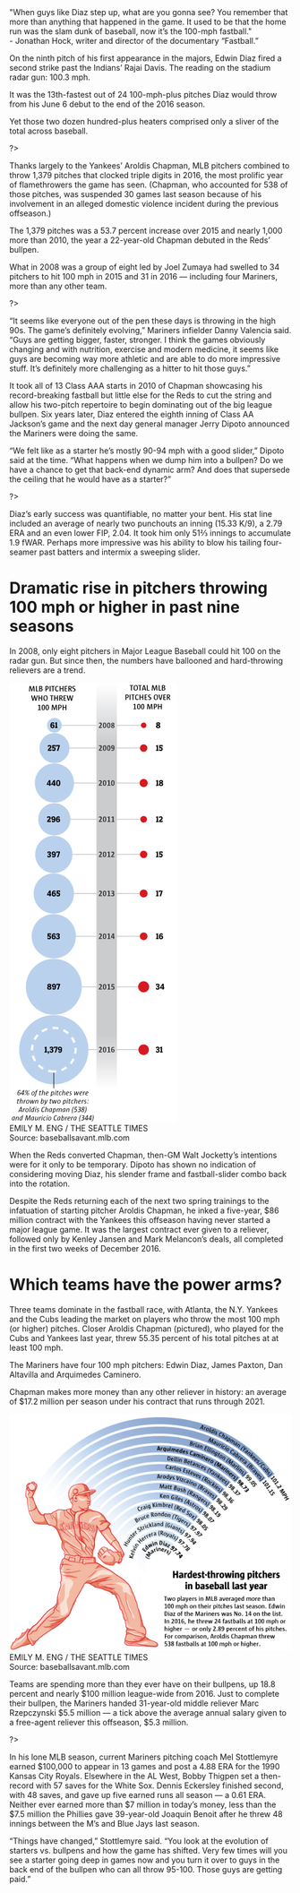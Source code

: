 <div class="opening pullquote">
  "When guys like Diaz step up, what are you gonna see? You remember that more than anything that happened in the game. It used to be that the home run was the slam dunk of baseball, now it’s the 100-mph fastball."
  <div class="attribution">- Jonathan Hock, writer and director of the documentary “Fastball.”</div>
</div>

On the ninth pitch of his first appearance in the majors, Edwin Diaz  fired a second strike past the Indians’ Rajai Davis. The reading on the stadium radar gun: 100.3 mph.

It was the 13th-fastest out of 24 100-mph-plus pitches Diaz would throw from his June 6 debut to the end of the 2016 season. 

Yet those two dozen hundred-plus heaters comprised only a sliver of the total across baseball. 

<?<%= t.include("_inlineNav.html", { page: "trends" }) %>?>

Thanks largely to the Yankees’ Aroldis Chapman,  MLB pitchers combined to throw 1,379 pitches that clocked triple digits in 2016, the most prolific year of flamethrowers the game has seen. (Chapman, who accounted for 538 of those pitches, was suspended 30 games last season because of his involvement in an alleged domestic violence incident during the previous offseason.)

The 1,379 pitches was a 53.7 percent increase over 2015 and nearly 1,000 more than 2010, the year a 22-year-old Chapman debuted in the Reds’ bullpen.

What in 2008 was a group of eight led by Joel Zumaya had swelled to 34 pitchers to hit 100 mph in 2015 and 31 in 2016 — including four Mariners, more than any other team.

<?<%= t.include("trends/_top_10_pitchers.html") %>?>

“It seems like everyone out of the pen these days is throwing in the high 90s. The game’s definitely evolving,” Mariners infielder Danny Valencia said. “Guys are getting bigger, faster, stronger. I think the games obviously changing and with nutrition, exercise and modern medicine, it seems like guys are becoming way more athletic and are able to do more impressive stuff. It’s definitely more challenging as a hitter to hit those guys.”

It took all of 13 Class AAA starts in 2010 of Chapman showcasing his record-breaking fastball but little else for the Reds to cut the string and allow his two-pitch repertoire to begin dominating out of the big league bullpen. Six years later, Diaz entered the eighth inning of  Class AA Jackson’s game and the next day general manager Jerry Dipoto announced the Mariners were doing the same.

“We felt like as a starter he’s mostly 90-94 mph with a good slider,” Dipoto said at the time. “What happens when we dump him into a bullpen? Do we have a chance to get that back-end dynamic arm? And does that supersede the ceiling that he would have as a starter?”

<? <%= t.include("partials/_ad.html", { type: "square" }) %> ?>

Diaz’s early success was quantifiable, no matter your bent. His stat line included an average of nearly two punchouts an inning (15.33 K/9), a 2.79 ERA and an even lower FIP, 2.04. It took him only 51⅔ innings to accumulate 1.9 fWAR. Perhaps more impressive was his ability to blow his tailing four-seamer past batters and intermix a sweeping slider.

<div class="visualization side-by-side">
  <div class="row">
    <div class="text">
      <h1>Dramatic rise in pitchers throwing 100 mph or higher in past nine seasons</h1>
      <p>
        In 2008, only eight pitchers in Major League Baseball could hit 100 on the radar gun. But since then, the numbers have ballooned and hard-throwing relievers are a trend.
    </div>
    <div class="image">
      <img src="../assets/WEB-Diaz-graphic1.jpg">
    </div>
  </div>
  <div class="attribution">
    <div class="credit">EMILY M. ENG / THE SEATTLE TIMES</div>
    <div class="source">Source: baseballsavant.mlb.com</div>
  </div>
</div>

When the Reds converted Chapman, then-GM Walt Jocketty’s intentions were for it only to be temporary. Dipoto has shown no indication of considering moving Diaz, his slender frame and fastball-slider combo back into the rotation.

Despite the Reds returning each of the next two spring trainings to the infatuation of starting pitcher Aroldis Chapman, he inked a five-year, $86 million contract with the Yankees this offseason having never started a major league game. It was the largest contract ever given to a reliever, followed only by Kenley Jansen and Mark Melancon’s deals, all completed in the first two weeks of December 2016. 

<div class="visualization side-by-side">
  <div class="row">
    <div class="text">
      <h1>Which teams have the power arms?</h1>
      <p>
        Three teams dominate in the fastball race, with Atlanta, the N.Y. Yankees and the Cubs leading the market on players who throw the most 100 mph (or higher) pitches. Closer Aroldis Chapman (pictured), who played for the Cubs and Yankees last year, threw 55.35 percent of his total pitches at at least 100 mph. 
      <p>
        The Mariners have four 100 mph pitchers: Edwin Diaz, James Paxton, Dan Altavilla and Arquimedes Caminero.
      <p>
        Chapman makes more money than any other reliever in history: an average of $17.2 million per season under his contract that runs through 2021.
    </div>
    <div class="image">
      <img src="../assets/WEB-Diaz-graphic3.jpg">
    </div>
  </div>
  <div class="attribution">
    <div class="credit">EMILY M. ENG / THE SEATTLE TIMES</div>
    <div class="source">Source: baseballsavant.mlb.com</div>
  </div>
</div>

Teams are spending more than they ever have on their bullpens, up 18.8 percent and nearly $100 million league-wide from 2016. Just to complete their bullpen, the Mariners handed 31-year-old middle reliever Marc Rzepczynski $5.5 million — a tick above the average annual salary given to a free-agent reliever this offseason, $5.3 million.

<?<%= t.include("trends/_by_team.html") %>?>

In his lone MLB season, current Mariners pitching coach Mel Stottlemyre earned $100,000 to appear in 13 games and post a 4.88 ERA for the 1990 Kansas City Royals. Elsewhere in the AL West, Bobby Thigpen set a then-record with 57 saves for the White Sox. Dennis Eckersley finished second, with 48 saves, and gave up five earned runs all season — a 0.61 ERA. Neither ever earned more than $7 million in today’s money, less than the $7.5 million the Phillies gave 39-year-old Joaquin Benoit after he threw 48 innings between the M’s and Blue Jays last season.

“Things have changed,” Stottlemyre said. “You look at the evolution of starters vs. bullpens and how the game has shifted. Very few times will you see a starter going deep in games now and you turn it over to guys in the back end of the bullpen who can all throw 95-100. Those guys are getting paid.”
